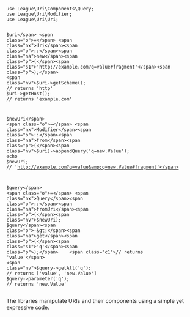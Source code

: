 <div class="language-php highlighter-rouge"><div class="highlight"><pre class="highlight"><code><span class="k">use</span> <span class="nx">League\Uri\Components\Query</span><span class="p">;</span>
<span class="k">use</span> <span class="nx">League\Uri\Modifier</span><span class="p">;</span>
<span class="k">use</span> <span class="nx">League\Uri\Uri</span><span class="p">;</span>

<span class="nv">$uri</span> <span class="o">=</span> <span class="nx">Uri</span><span class="o">::</span><span class="na">new</span><span class="p">(</span><span class="s1">'http://example.com?q=value#fragment'</span><span class="p">);</span>
<span class="nv">$uri</span><span class="o">-&gt;</span><span class="na">getScheme</span><span class="p">();</span> <span class="c1">// returns 'http'</span>
<span class="nv">$uri</span><span class="o">-&gt;</span><span class="na">getHost</span><span class="p">();</span>   <span class="c1">// returns 'example.com'</span>

<span class="nv">$newUri</span> <span class="o">=</span> <span class="nx">Modifier</span><span class="o">::</span><span class="na">from</span><span class="p">(</span><span class="nv">$uri</span><span class="p">)</span><span class="o">-&gt;</span><span class="s1"><span class="na">appendQuery</span><span class="p">(</span>'q=new.Value'</span><span class="p">);</span>
<span class="k">echo</span> <span class="nv">$newUri</span><span class="p">;</span> <span class="c1">// 'http://example.com?q=value&amp;q=new.Value#fragment'</span>

<span class="nv">$query</span> <span class="o">=</span> <span class="nx">Query</span><span class="o">::</span><span class="na">fromUri</span><span class="p">(</span><span class="nv">$newUri</span><span class="p">);</span>
<span class="nv">$query</span><span class="o">-&gt;</span><span class="na">get</span><span class="p">(</span><span class="s1">'q'</span><span class="p">);</span>    <span class="c1">// returns 'value'</span>
<span class="nv">$query</span><span class="o">-&gt;</span><span class="na">getAll</span><span class="p">(</span><span class="s1">'q'</span><span class="p">);</span> <span class="c1">// returns ['value', 'new.Value']</span>
<span class="nv">$query</span><span class="o">-&gt;</span><span class="na">parameter</span><span class="p">(</span><span class="s1">'q'</span><span class="p">);</span> <span class="c1">// returns 'new.Value'</span>
</code></pre></div></div>

<p>The libraries manipulate URIs and their components using a simple yet expressive code.</p>
